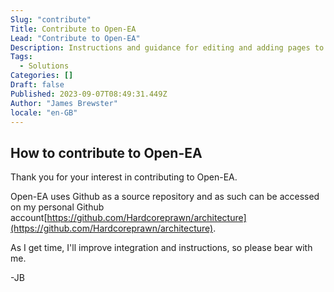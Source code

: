 ```yaml
---
Slug: "contribute"
Title: Contribute to Open-EA
Lead: "Contribute to Open-EA"
Description: Instructions and guidance for editing and adding pages to the Open-EA repository.
Tags:
  - Solutions
Categories: []
Draft: false
Published: 2023-09-07T08:49:31.449Z
Author: "James Brewster"
locale: "en-GB"
---
```


## How to contribute to Open-EA

Thank you for your interest in contributing to Open-EA.

Open-EA uses Github as a source repository and as such can be accessed on my personal Github account[https://github.com/Hardcoreprawn/architecture](https://github.com/Hardcoreprawn/architecture).

As I get time, I'll improve integration and instructions, so please bear with me.

-JB